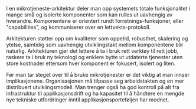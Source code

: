 I en mikrotjeneste-arkitektur deler man opp systemets totale funksjonalitet i mange små og isolerte komponenter som kan rulles ut uavhengig av hverandre. Komponentene er orientert rundt forretnings-funksjoner, eller "capabilities", og kommuniserer over en lettvekts-protokoll.

Arkitekturen støtter opp om kvaliteter som oppetid, robusthet, skalering og ytelse, samtidig som uavhengig utviklingstakt mellom komponentene blir naturlig. Arkitekturen gjør det lettere å ta i bruk rett verktøy til rett jobb, raskere ta i bruk ny teknologi og enklere bytte ut utdaterte tjenester uten store kostnader ettersom hver komponent er fokusert, isolert og liten.

Før man tar steget over til å bruke mikrotjenester er det viktig at man innser implikasjonene. Organisasjonen må tilpasse seg arbeidstakten og en mer distribuert utviklingsmodell. Man trenger også ha god kontroll på alt fra infrastruktur til applikasjonsdrift og ha kapasitet til å håndtere en mengde nye tekniske utfordringer inntil applikasjonsporteføljen har modnet.